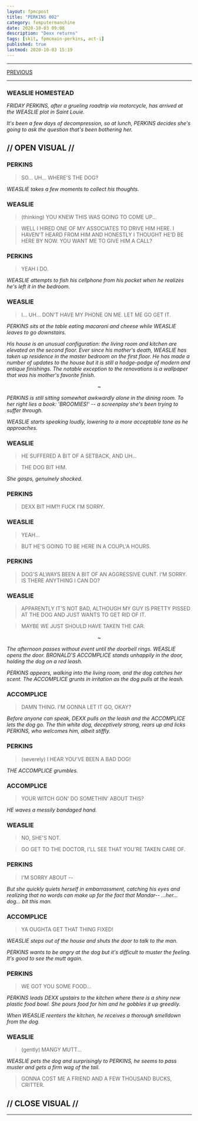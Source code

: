 ```yaml
---
layout: fpmcpost
title: "PERKINS 002"
category: femputermanchine
date: 2020-10-03 09:08
description: "Dexx returns"
tags: [skit, fpmcmain-perkins, act-i]
published: true
lastmod: 2020-10-03 15:19
---
```

[//]: # ( 10/03/20  -added)

*****

<span class="fpmc-nav-prev"><a href="{{ 'perkins-i' | prepend: site.baseurl }}">PREVIOUS</a>

*****

### WEASLIE HOMESTEAD ###

<i>FRIDAY PERKINS, after a grueling roadtrip via motorcycle, has arrived at the WEASLIE plot in Saint Louie. </i>

<i>It's been a few days of decompression, so at lunch, PERKINS decides she's going to ask the question that's been bothering her. </i>

## // OPEN VISUAL // ##

### PERKINS ###

> SO... UH... WHERE'S THE DOG?

<I>WEASLIE takes a few moments to collect his thoughts. </i>

### WEASLIE ###

> (thinking) YOU KNEW THIS WAS GOING TO COME UP...

> WELL I HIRED ONE OF MY ASSOCIATES TO DRIVE HIM HERE. I HAVEN'T HEARD FROM HIM AND HONESTLY I THOUGHT HE'D BE HERE BY NOW. YOU WANT ME TO GIVE HIM A CALL?

### PERKINS ###

> YEAH I DO. 

<I>WEASLIE attempts to fish his cellphone from his pocket when he realizes he's left it in the bedroom.</i>

### WEASLIE ###

> I... UH... DON'T HAVE MY PHONE ON ME. LET ME GO GET IT.

<I>PERKINS sits at the table eating macaroni and cheese while WEASLIE leaves to go downstairs.</i>

<i>His house is an unusual configuration: the living room and kitchen are elevated on the second floor. Ever since his mother's death, WEASLIE has taken up residence in the master bedroom on the first floor. He has made a number of updates to the house but it is still a hodge-podge of modern and antique finishings. The notable exception to the renovations is a wallpaper that was his mother's favorite finish.</i>

<center>~</center>

<i>PERKINS is still sitting somewhat awkwardly alone in the dining room. To her right lies a book: 'BROOMIES!' -- a screenplay she's been trying to suffer through.</i>

<i>WEASLIE starts speaking loudly, lowering to a more acceptable tone as he approaches.</i>

### WEASLIE ###

> HE SUFFERED A BIT OF A SETBACK, AND UH...

> THE DOG BIT HIM.

<i>She gasps, genuinely shocked.</i>

### PERKINS ###

> DEXX BIT HIM?! FUCK I'M SORRY.

### WEASLIE ###

> YEAH...

> BUT HE'S GOING TO BE HERE IN A COUPL'A HOURS.

### PERKINS ###

> DOG'S ALWAYS BEEN A BIT OF AN AGGRESSIVE CUNT. I'M SORRY. IS THERE ANYTHING I CAN DO?

### WEASLIE ###

> APPARENTLY IT'S NOT BAD, ALTHOUGH MY GUY IS PRETTY PISSED AT THE DOG AND JUST WANTS TO GET RID OF IT. 

> MAYBE WE JUST SHOULD HAVE TAKEN THE CAR.

<CENTER>~</CENTER>

<I>The afternoon passes without event until the doorbell rings. WEASLIE opens the door. BRONALD'S ACCOMPLICE stands unhappily in the door, holding the dog on a red leash. </i>

<i>PERKINS appears, walking into the living room, and the dog catches her scent. The ACCOMPLICE grunts in irritation as the dog pulls at the leash.</i>

### ACCOMPLICE ###

> DAMN THING. I'M GONNA LET IT GO, OKAY?

<I>Before anyone can speak, DEXX pulls on the leash and the ACCOMPLICE lets the dog go. The thin white dog, deceptively strong, rears up and licks PERKINS, who welcomes him, albeit stiffly.</i>

### PERKINS ###

> (severely) I HEAR YOU'VE BEEN A BAD DOG!

<I>THE ACCOMPLICE grumbles.</i>

### ACCOMPLICE ###

> YOUR WITCH GON' DO SOMETHIN' ABOUT THIS?

<I>HE waves a messily bandaged hand. </i>

### WEASLIE ###

> NO, SHE'S NOT.

> GO GET TO THE DOCTOR, I'LL SEE THAT YOU'RE TAKEN CARE OF.

### PERKINS ###

> I'M SORRY ABOUT -- 

<I>But she quickly quiets herself in embarrassment, catching his eyes and realizing that no words can make up for the fact that Mandar-- ...her... dog... bit this man. </i>

### ACCOMPLICE ### 

> YA OUGHTA GET THAT THING FIXED! 

<I>WEASLIE steps out of the house and shuts the door to talk to the man.</i>

<i>PERKINS wants to be angry at the dog but it's difficult to muster the feeling. It's good to see the mutt again.</i>

### PERKINS ###

> WE GOT YOU SOME FOOD...

<I>PERKINS leads DEXX upstairs to the kitchen where there is a shiny new plastic food bowl. She pours food for him and he gobbles it up greedily. </i>

<i>When WEASLIE reenters the kitchen, he receives a thorough smelldown from the dog. </i>

### WEASLIE ###

> (gently) MANGY MUTT...

<I>WEASLIE pets the dog and surprisingly to PERKINS, he seems to pass muster and gets a firm wag of the tail. </i>

> GONNA COST ME A FRIEND AND A FEW THOUSAND BUCKS, CRITTER.

## // CLOSE VISUAL // ##

*****
<div class="fpmc-nav">

<!--<span class="fpmc-nav-next"><a href="{{ 'kevin-xi' | prepend: site.baseurl }}">NEXT</a></span> -->


</div>

